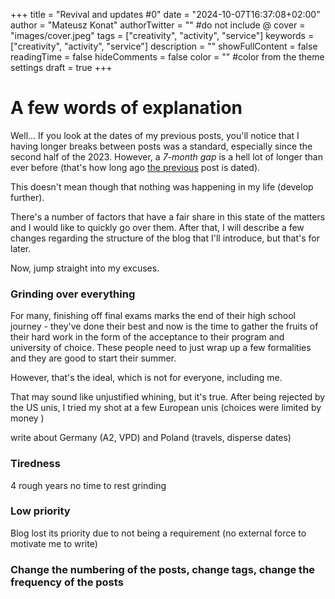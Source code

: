 +++
title = "Revival and updates #0"
date = "2024-10-07T16:37:08+02:00"
author = "Mateusz Konat"
authorTwitter = "" #do not include @
cover = "images/cover.jpeg"
tags = ["creativity", "activity", "service"]
keywords = ["creativity", "activity", "service"]
description = ""
showFullContent = false
readingTime = false
hideComments = false
color = "" #color from the theme settings
draft = true
+++

# A few words of explanation
Well... If you look at the dates of my previous posts, you'll notice that I having longer breaks between posts was a standard, especially since the second half of the 2023. However, a *7-month gap* is a hell lot of longer than ever before (that's how long ago [the previous](/portfolio/posts/cas-final-reflection/) post is dated).

This doesn't mean though that nothing was happening in my life (develop further).

There's a number of factors that have a fair share in this state of the matters and I would like to quickly go over them. After that, I will describe a few changes regarding the structure of the blog that I'll introduce, but that's for later.

Now, jump straight into my excuses.

### Grinding over everything
For many, finishing off final exams marks the end of their high school journey - they've done their best and now is the time to gather the fruits of their hard work in the form of the acceptance to their program and university of choice. These people need to just wrap up a few formalities and they are good to start their summer.

However, that's the ideal, which is not for everyone, including me.

That may sound like unjustified whining, but it's true. After being rejected by the US unis, I tried my shot at a few European unis (choices were limited by money )

write about Germany (A2, VPD) and Poland (travels, disperse dates)

### Tiredness
4 rough years
no time to rest
grinding

### Low priority
Blog lost its priority due to not being a requirement (no external force to motivate me to write)

### Change the numbering of the posts, change tags, change the frequency of the posts
